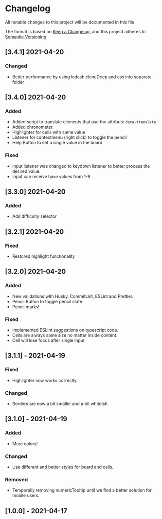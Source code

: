 # Changelog

All notable changes to this project will be documented in this file.

The format is based on [Keep a Changelog](https://keepachangelog.com/en/1.0.0/),
and this project adheres to [Semantic Versioning](https://semver.org/spec/v2.0.0.html).

## [3.4.1] 2021-04-20

### Changed

- Better performance by using lodash.cloneDeep and css into separate folder

## [3.4.0] 2021-04-20

### Added

- Added script to translate elements that use the attribute `data-translate`.
- Added chronometer.
- Highlighter for cells with same value
- Listener for contextmenu (right click) to toggle the pencil
- Help Button to set a single value in the board

### Fixed

- Input listener was changed to keydown listener to better process the desired value.
- Input can receive have values from 1-9

## [3.3.0] 2021-04-20

### Added

- Add difficulty selector

## [3.2.1] 2021-04-20

### Fixed

- Restored highlight functionality

## [3.2.0] 2021-04-20

### Added

- New validations with Husky, CommitLint, ESLint and Prettier.
- Pencil Button to toggle pencil state.
- Pencil marks!

### Fixed

- Implemented ESLint suggestions on typescript code.
- Cells are always same size no matter inside content.
- Cell will lose focus after single input

## [3.1.1] - 2021-04-19

### Fixed

- Highlighter now works correctly.

### Changed

- Borders are now a bit smaller and a bit whiteish.

## [3.1.0] - 2021-04-19

### Added

- More colors!

### Changed

- Use different and better styles for board and cells.

### Removed

- Temporally removing numericTooltip until we find a better solution for mobile users.

## [1.0.0] - 2021-04-17
